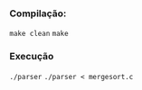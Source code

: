 ### Compilação:

```make clean```
```make```

### Execução
```./parser```
```./parser < mergesort.c```
